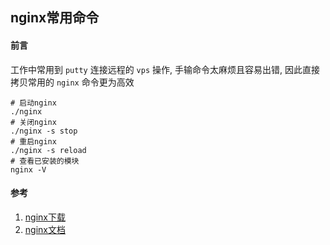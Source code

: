 ## nginx常用命令

#### 前言
工作中常用到 `putty` 连接远程的 `vps` 操作, 手输命令太麻烦且容易出错, 因此直接拷贝常用的 `nginx` 命令更为高效

```SHELL
# 启动nginx
./nginx
# 关闭nginx
./nginx -s stop
# 重启nginx
./nginx -s reload
# 查看已安装的模块
nginx -V
```


#### 参考
1. [nginx下载](http://nginx.org/en/download.html 'nginx下载')
1. [nginx文档](http://nginx.org/en/docs/ 'nginx文档')